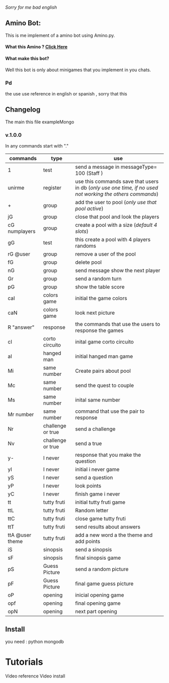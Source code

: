 *Sorry for me bad english*

## Amino Bot:
This is me implement of a amino bot using Amino.py.
#### What this Amino ? [Click Here](https://aminoapps.com)

#### What make this bot? 
Well this bot is only about minigames that you implement in you chats.
### Pd
the use use reference in english or spanish , sorry that this 
## Changelog
The main this file exampleMongo 
### v.1.0.0
In any commands start with "."

| commands |type  |use|
|--|--|--|
| 1 |test  |send a message in messageType= 100 (Staff )  |
|unirme|register|use this commands save that users in db (*only use one time, if no used not working the others commands*)|
|+|group|add the user to pool (*only use that pool active*)|
|jG|group|close that pool and look the players|
|cG numplayers|group|create a pool with a size (*default 4 slots*)|
|gG|test|this create a pool with 4 players randoms|
|rG @user|group| remove a user of the pool|
|fG|group|delete pool|
|nG|group|send message show the next player|
|Gr|group|send a random turn|
|pG|group|show the table score|
|caI|colors game|initial the game colors|
|caN|colors game|look next picture|
|R "answer"|response|the commands that use the users to response the games|
|cI|corto circuito| inital game corto circuito|
|aI|hanged man|initial hanged man game|
|Mi|same number|Create pairs about pool|
|Mc|same number|send the quest to couple|
|Ms|same number|inital same number|
|Mr number|same number|command that use the pair to response|
|Nr|challenge or true|send a challenge|
|Nv|challenge or true|send a true|
|y-|I never|response that you make the question|
|yI|I never|initial i never game|
|yS|I never|send a question|
|yP|I never|look points|
|yC|I never|finish game i never|
|tt|tutty fruti|initial tutty fruti game|
|ttL|tutty fruti|Random letter |
|ttC|tutty fruti|close game tutty fruti|
|ttT|tutty fruti|send results about answers|
|ttA @user theme|tutty fruti|add a new word a the theme and add points 
|iS|sinopsis|send a sinopsis|
|sF|sinopsis|final sinopsis game|
|pS|Guess Picture |send a random picture|
|pF|Guess Picture|final game guess picture|
|oP|opening|inicial opening game|
|opf|opening|final opening game|
|opN|opening|next part opening|

## Install
you need :
python 
mongodb


# Tutorials
Video reference
Video install

